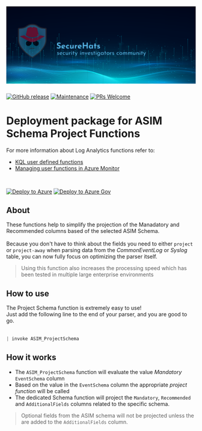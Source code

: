 ![logo](./media/sh-banners.png)
=========
[![GitHub release](https://img.shields.io/github/release/SecureHats/Sentinel-playground.svg?style=flat-square)](https://github.com/SecureHats/Sentinel-playground/releases)
[![Maintenance](https://img.shields.io/maintenance/yes/2023.svg?style=flat-square)]()
[![PRs Welcome](https://img.shields.io/badge/PRs-welcome-brightgreen.svg?style=flat-square)](http://makeapullrequest.com)

# Deployment package for ASIM Schema Project Functions

For more information about Log Analytics functions refer to:

- [KQL user defined functions](https://docs.microsoft.com/azure/data-explorer/kusto/query/functions/user-defined-functions)
- [Managing user functions in Azure Monitor](https://docs.microsoft.com/azure/azure-monitor/logs/functions)

<br/>

[![Deploy to Azure](https://aka.ms/deploytoazurebutton)](https://portal.azure.com/#create/Microsoft.Template/uri/https%3A%2F%2Fraw.githubusercontent.com%2FSecureHats%2FASIM_ProjectSchema%2Fmain%2Fdeployment.json) [![Deploy to Azure Gov](https://aka.ms/deploytoazuregovbutton)](https://portal.azure.us/#create/Microsoft.Template/uri/https%3A%2F%2Fraw.githubusercontent.com%2FSecureHats%2FASIM_ProjectSchema%2Fmain%2Fdeployment.json)

## About

These functions help to simplify the projection of the Manadatory and Recommended columns based of the selected ASIM Schema.<br><br>
Because you don't have to think about the fields you need to either `project` or `project-away` when parsing data from the _CommonEventLog_ or _Syslog_ table, you can now fully focus on optimizing the parser itself.

> Using this function also increases the processing speed which has been tested in multiple large enterprise environments

## How to use

The Project Schema function is extremely easy to use!<br>
Just add the following line to the end of your parser, and you are good to go.<br>

```js

| invoke ASIM_ProjectSchema

```

## How it works

- The `ASIM_ProjectSchema` function will evaluate the value _*Mandatory*_ `EventSchema` column<br>
- Based on the value in the `EventSchema` column the appropriate _project function_ will be called
- The dedicated Schema function will project the `Mandatory`, `Recommended` and `AdditionalFields` columns related to the specific schema. <br>

> Optional fields from the ASIM schema will not be projected unless the are added to the `AdditionalFields` column.